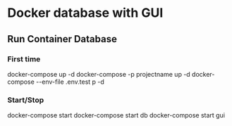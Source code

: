 # Docker database with GUI

## Run Container Database
### First time
docker-compose up -d
docker-compose -p projectname up -d
docker-compose --env-file .env.test p -d
### Start/Stop
docker-compose start
docker-compose start db
docker-compose start gui

